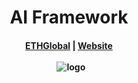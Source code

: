 <h1 align="center">
  AI Framework
</h1>

<h4 align="center">
  <a href="">ETHGlobal</a> | <a href="">Website</a>
  <br><br>
  &nbsp;
  <img src="assets/logo.jpeg" alt="logo">
</h4>
